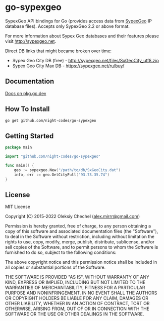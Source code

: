 # go-sypexgeo

SypexGeo API bindings for Go (provides access data from [SypexGeo](https://sypexgeo.net/) IP database files). Accepts only SypexGeo 2.2 or above format.

For more information about Sypex Geo databases and their features please visit http://sypexgeo.net.

Direct DB links that might became broken over time:

-   Sypex Geo City DB (free) - http://sypexgeo.net/files/SxGeoCity_utf8.zip
-   Sypex Geo City Max DB - https://sypexgeo.net/ru/buy/

## Documentation

[Docs on pkg.go.dev](https://pkg.go.dev/github.com/night-codes/go-sypexgeo)

## How To Install

```bash
go get github.com/night-codes/go-sypexgeo
```

## Getting Started

```go
package main

import "github.com/night-codes/go-sypexgeo"

func main() {
    geo := sypexgeo.New("/path/to/db/SxGeoCity.dat")
    info, err := geo.GetCityFull("93.73.35.74")
}
```

## License

MIT License

Copyright (C) 2015-2022 Oleksiy Chechel (alex.mirrr@gmail.com)

Permission is hereby granted, free of charge, to any person obtaining a copy of this software and associated documentation files (the "Software"), to deal in the Software without restriction, including without limitation the rights to use, copy, modify, merge, publish, distribute, sublicense, and/or sell copies of the Software, and to permit persons to whom the Software is furnished to do so, subject to the following conditions:

The above copyright notice and this permission notice shall be included in all copies or substantial portions of the Software.

THE SOFTWARE IS PROVIDED "AS IS", WITHOUT WARRANTY OF ANY KIND, EXPRESS OR IMPLIED, INCLUDING BUT NOT LIMITED TO THE WARRANTIES OF MERCHANTABILITY, FITNESS FOR A PARTICULAR PURPOSE AND NONINFRINGEMENT. IN NO EVENT SHALL THE AUTHORS OR COPYRIGHT HOLDERS BE LIABLE FOR ANY CLAIM, DAMAGES OR OTHER LIABILITY, WHETHER IN AN ACTION OF CONTRACT, TORT OR OTHERWISE, ARISING FROM, OUT OF OR IN CONNECTION WITH THE SOFTWARE OR THE USE OR OTHER DEALINGS IN THE SOFTWARE.

